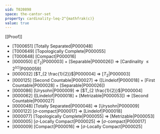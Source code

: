 ```yaml
---
uid: T020898
space: the-cantor-set
property: cardinality-leq-2^{mathfrak(c)}
value: true
---
```

[[Proof]]

* [T000651] [Totally Separated|P000048]
* [T000649] [Topologically Complete|P000055]
* [T000648] [Compact|P000016]
* [I000050] ([$T_2$|P000003] + [Separable|P000026]) => [Cardinality $\leq 2^{\mathfrak(c)}$|P000059]
* [I000032] [$T_{2 \frac{1}{2}}$|P000004] => [$T_2$|P000003]
* [I000125] [Second Countable|P000027] => ([Lindelof|P000018] + [First Countable|P000028] + [Separable|P000026])
* [I000086] [Urysohn|P000009] => [$T_{2 \frac{1}{2}}$|P000004]
* [I000062] ([Lindelof|P000018] + [Metrizable|P000053]) => [Second Countable|P000027]
* [I000048] [Totally Separated|P000048] => [Urysohn|P000009]
* [I000122] [$\sigma$-compact|P000017] => [Lindelof|P000018]
* [I000077] [Topologically Complete|P000055] => [Metrizable|P000053]
* [I000005] [$\sigma$-Locally Compact|P000025] => [$\sigma$-compact|P000017]
* [I000009] [Compact|P000016] => [$\sigma$-Locally Compact|P000025]

